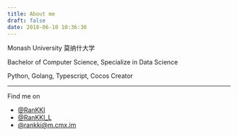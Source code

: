 ```yaml
---
title: About me
draft: false
date: 2018-06-10 10:36:30
---
```


Monash University 莫纳什大学

Bachelor of Computer Science, Specialize in Data Science

<span class="iconify" data-icon="logos:python"></span>Python, 
<span class="iconify" data-icon="grommet-icons:golang"></span>Golang, 
<span class="iconify" data-icon="logos:typescript-icon"></span>Typescript,
<span class="iconify" data-icon="simple-icons:cocos"></span>Cocos Creator

----

Find me on

- <span class="iconify" data-icon="line-md:github"></span>[@RanKKI](https://github.com/RanKKI)
- <span class="iconify" data-icon="logos:telegram"></span>[@RanKKI_L](https://t.me/RanKKI_L)
- <span class="iconify" data-icon="logos:mastodon-icon"></span>[@rankki@m.cmx.im](https://m.cmx.im/@rankki)
